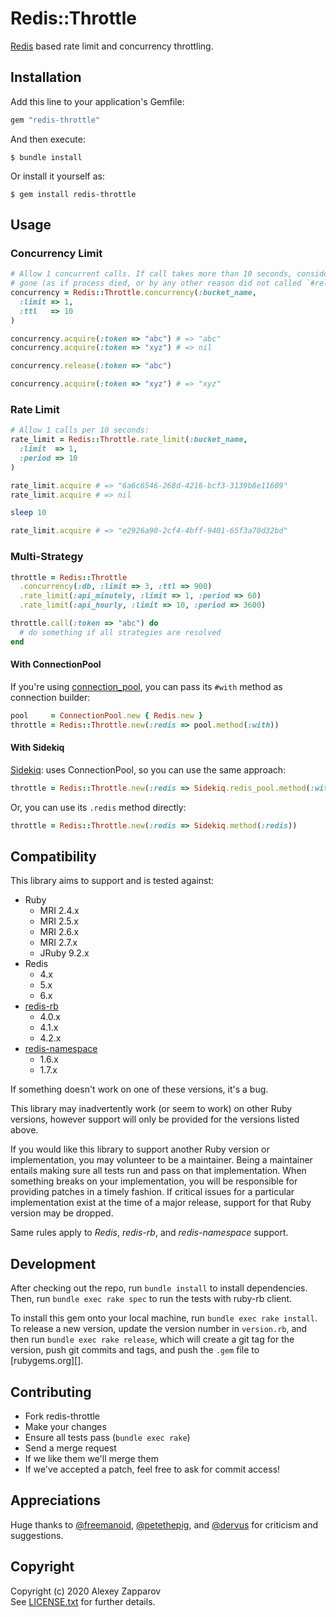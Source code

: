# Redis::Throttle

[Redis](https://redis.io/) based rate limit and concurrency throttling.


## Installation

Add this line to your application's Gemfile:

```ruby
gem "redis-throttle"
```

And then execute:

    $ bundle install

Or install it yourself as:

    $ gem install redis-throttle


## Usage

### Concurrency Limit

``` ruby
# Allow 1 concurrent calls. If call takes more than 10 seconds, consider it
# gone (as if process died, or by any other reason did not called `#release`):
concurrency = Redis::Throttle.concurrency(:bucket_name,
  :limit => 1,
  :ttl   => 10
)

concurrency.acquire(:token => "abc") # => "abc"
concurrency.acquire(:token => "xyz") # => nil

concurrency.release(:token => "abc")

concurrency.acquire(:token => "xyz") # => "xyz"
```

### Rate Limit

``` ruby
# Allow 1 calls per 10 seconds:
rate_limit = Redis::Throttle.rate_limit(:bucket_name,
  :limit  => 1,
  :period => 10
)

rate_limit.acquire # => "6a6c6546-268d-4216-bcf3-3139b8e11609"
rate_limit.acquire # => nil

sleep 10

rate_limit.acquire # => "e2926a90-2cf4-4bff-9401-65f3a70d32bd"
```

### Multi-Strategy

``` ruby
throttle = Redis::Throttle
  .concurrency(:db, :limit => 3, :ttl => 900)
  .rate_limit(:api_minutely, :limit => 1, :period => 60)
  .rate_limit(:api_hourly, :limit => 10, :period => 3600)

throttle.call(:token => "abc") do
  # do something if all strategies are resolved
end
```


#### With ConnectionPool

If you're using [connection_pool](https://github.com/mperham/connection_pool),
you can pass its `#with` method as connection builder:

``` ruby
pool     = ConnectionPool.new { Redis.new }
throttle = Redis::Throttle.new(:redis => pool.method(:with))
```

#### With Sidekiq

[Sidekiq](https://github.com/mperham/sidekiq): uses ConnectionPool, so you can
use the same approach:

``` ruby
throttle = Redis::Throttle.new(:redis => Sidekiq.redis_pool.method(:with))
```

Or, you can use its `.redis` method directly:

``` ruby
throttle = Redis::Throttle.new(:redis => Sidekiq.method(:redis))
```


## Compatibility

This library aims to support and is tested against:

* Ruby
  * MRI 2.4.x
  * MRI 2.5.x
  * MRI 2.6.x
  * MRI 2.7.x
  * JRuby 9.2.x
* Redis
  * 4.x
  * 5.x
  * 6.x
* [redis-rb](https://github.com/redis/redis-rb)
  * 4.0.x
  * 4.1.x
  * 4.2.x
* [redis-namespace](https://github.com/resque/redis-namespace)
  * 1.6.x
  * 1.7.x

If something doesn't work on one of these versions, it's a bug.

This library may inadvertently work (or seem to work) on other Ruby versions,
however support will only be provided for the versions listed above.

If you would like this library to support another Ruby version or
implementation, you may volunteer to be a maintainer. Being a maintainer
entails making sure all tests run and pass on that implementation. When
something breaks on your implementation, you will be responsible for providing
patches in a timely fashion. If critical issues for a particular implementation
exist at the time of a major release, support for that Ruby version may be
dropped.

Same rules apply to *Redis*, *redis-rb*, and *redis-namespace* support.


## Development

After checking out the repo, run `bundle install` to install dependencies.
Then, run `bundle exec rake spec` to run the tests with ruby-rb client.

To install this gem onto your local machine, run `bundle exec rake install`.
To release a new version, update the version number in `version.rb`, and then
run `bundle exec rake release`, which will create a git tag for the version,
push git commits and tags, and push the `.gem` file to [rubygems.org][].


## Contributing

* Fork redis-throttle
* Make your changes
* Ensure all tests pass (`bundle exec rake`)
* Send a merge request
* If we like them we'll merge them
* If we've accepted a patch, feel free to ask for commit access!


## Appreciations

Huge thanks to [@freemanoid][], [@petethepig][], and [@dervus][] for criticism
and suggestions.

[@freemanoid]: https://gitlab.com/freemanoid
[@petethepig]: https://gitlab.com/petethepig
[@dervus]: https://gitlab.com/dervus


## Copyright

Copyright (c) 2020 Alexey Zapparov<br>
See [LICENSE.txt][] for further details.


[LICENSE.txt]: https://gitlab.com/ixti/redis-throttle/blob/master/LICENSE.txt
